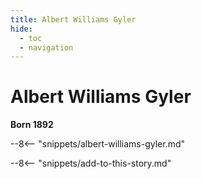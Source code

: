 ```yaml
---
title: Albert Williams Gyler
hide:
  - toc
  - navigation 
---
```


# Albert Williams Gyler

**Born 1892**

--8<-- "snippets/albert-williams-gyler.md"

--8<-- "snippets/add-to-this-story.md"